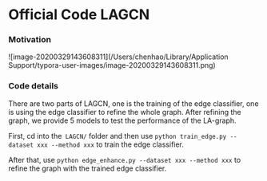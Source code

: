 # Official Code LAGCN

### Motivation

![image-20200329143608311](/Users/chenhao/Library/Application Support/typora-user-images/image-20200329143608311.png)

### Code details

There are two parts of LAGCN, one is the training of the edge classifier, one is using the edge classifier to refine the whole graph. After refining the graph, we provide 5 models to test the performance of the LA-graph.



First, cd into the` LAGCN/` folder and then use `python train_edge.py --dataset xxx --method xxx` to train the edge classifier.

After that, use `python edge_enhance.py --dataset xxx --method xxx` to refine the graph with the trained edge classifier.